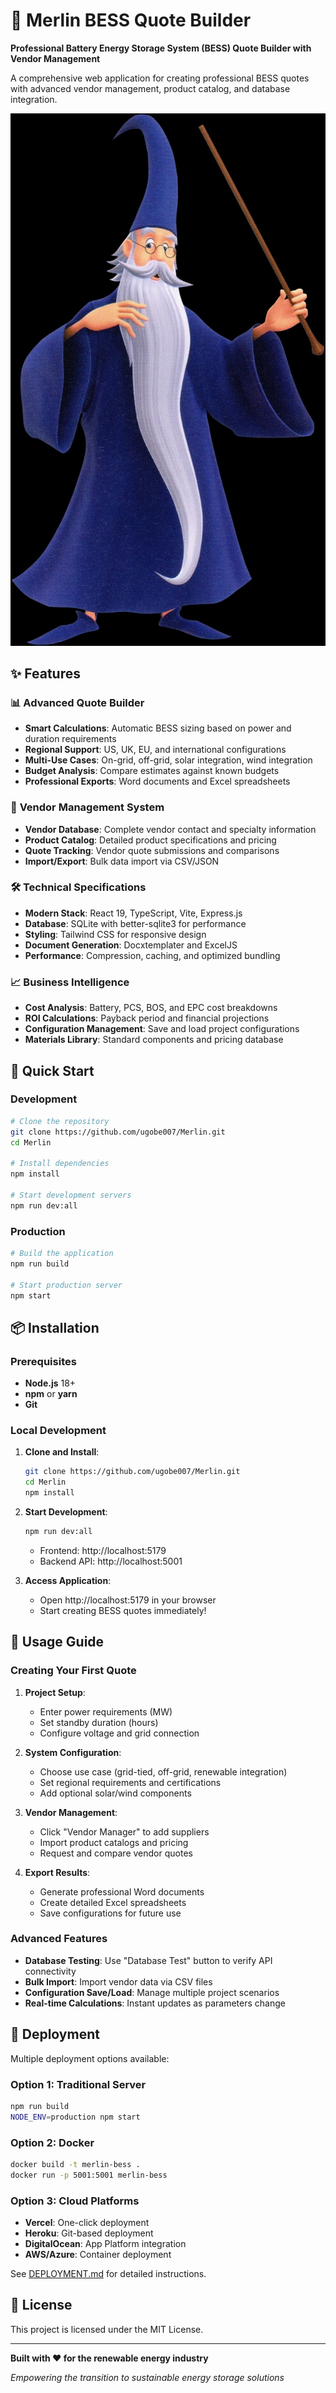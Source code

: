 # 🔋 Merlin BESS Quote Builder

**Professional Battery Energy Storage System (BESS) Quote Builder with Vendor Management**

A comprehensive web application for creating professional BESS quotes with advanced vendor management, product catalog, and database integration.

![Merlin BESS Quote Builder](./public/merlin.png)

## ✨ Features

### 📊 **Advanced Quote Builder**
- **Smart Calculations**: Automatic BESS sizing based on power and duration requirements
- **Regional Support**: US, UK, EU, and international configurations
- **Multi-Use Cases**: On-grid, off-grid, solar integration, wind integration
- **Budget Analysis**: Compare estimates against known budgets
- **Professional Exports**: Word documents and Excel spreadsheets

### 🏢 **Vendor Management System**
- **Vendor Database**: Complete vendor contact and specialty information
- **Product Catalog**: Detailed product specifications and pricing
- **Quote Tracking**: Vendor quote submissions and comparisons
- **Import/Export**: Bulk data import via CSV/JSON

### 🛠️ **Technical Specifications**
- **Modern Stack**: React 19, TypeScript, Vite, Express.js
- **Database**: SQLite with better-sqlite3 for performance
- **Styling**: Tailwind CSS for responsive design
- **Document Generation**: Docxtemplater and ExcelJS
- **Performance**: Compression, caching, and optimized bundling

### 📈 **Business Intelligence**
- **Cost Analysis**: Battery, PCS, BOS, and EPC cost breakdowns
- **ROI Calculations**: Payback period and financial projections
- **Configuration Management**: Save and load project configurations
- **Materials Library**: Standard components and pricing database

## 🚀 Quick Start

### Development
```bash
# Clone the repository
git clone https://github.com/ugobe007/Merlin.git
cd Merlin

# Install dependencies
npm install

# Start development servers
npm run dev:all
```

### Production
```bash
# Build the application
npm run build

# Start production server
npm start
```

## 📦 Installation

### Prerequisites
- **Node.js** 18+ 
- **npm** or **yarn**
- **Git**

### Local Development
1. **Clone and Install**:
   ```bash
   git clone https://github.com/ugobe007/Merlin.git
   cd Merlin
   npm install
   ```

2. **Start Development**:
   ```bash
   npm run dev:all
   ```
   - Frontend: http://localhost:5179
   - Backend API: http://localhost:5001

3. **Access Application**:
   - Open http://localhost:5179 in your browser
   - Start creating BESS quotes immediately!

## 🎯 Usage Guide

### Creating Your First Quote

1. **Project Setup**:
   - Enter power requirements (MW)
   - Set standby duration (hours)
   - Configure voltage and grid connection

2. **System Configuration**:
   - Choose use case (grid-tied, off-grid, renewable integration)
   - Set regional requirements and certifications
   - Add optional solar/wind components

3. **Vendor Management**:
   - Click "Vendor Manager" to add suppliers
   - Import product catalogs and pricing
   - Request and compare vendor quotes

4. **Export Results**:
   - Generate professional Word documents
   - Create detailed Excel spreadsheets
   - Save configurations for future use

### Advanced Features

- **Database Testing**: Use "Database Test" button to verify API connectivity
- **Bulk Import**: Import vendor data via CSV files
- **Configuration Save/Load**: Manage multiple project scenarios
- **Real-time Calculations**: Instant updates as parameters change

## 🚀 Deployment

Multiple deployment options available:

### **Option 1: Traditional Server**
```bash
npm run build
NODE_ENV=production npm start
```

### **Option 2: Docker**
```bash
docker build -t merlin-bess .
docker run -p 5001:5001 merlin-bess
```

### **Option 3: Cloud Platforms**
- **Vercel**: One-click deployment
- **Heroku**: Git-based deployment  
- **DigitalOcean**: App Platform integration
- **AWS/Azure**: Container deployment

See [DEPLOYMENT.md](./DEPLOYMENT.md) for detailed instructions.

## 📄 License

This project is licensed under the MIT License.

---

**Built with ❤️ for the renewable energy industry**

*Empowering the transition to sustainable energy storage solutions*